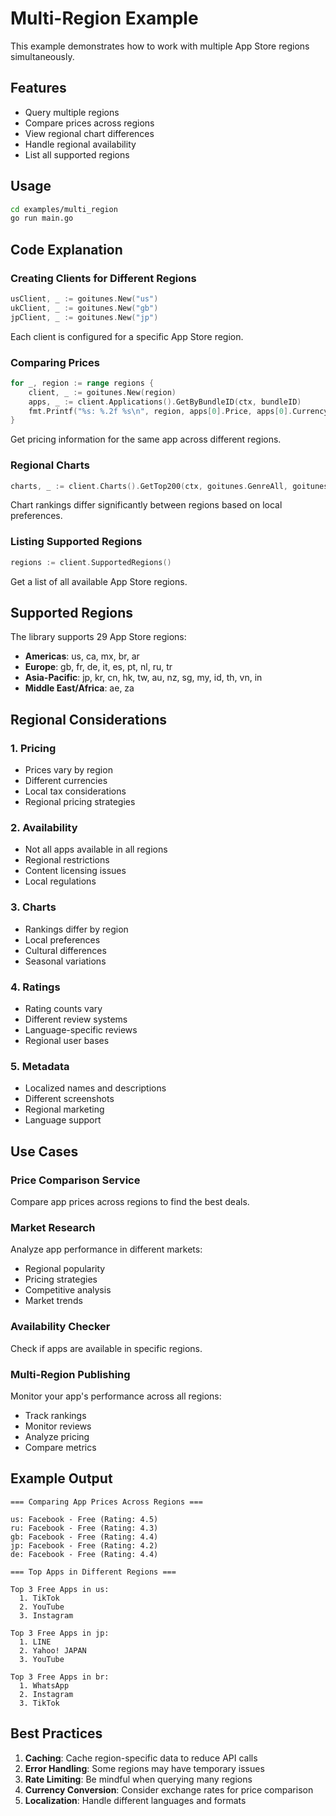 # Multi-Region Example

This example demonstrates how to work with multiple App Store regions simultaneously.

## Features

- Query multiple regions
- Compare prices across regions
- View regional chart differences
- Handle regional availability
- List all supported regions

## Usage

```bash
cd examples/multi_region
go run main.go
```

## Code Explanation

### Creating Clients for Different Regions

```go
usClient, _ := goitunes.New("us")
ukClient, _ := goitunes.New("gb")
jpClient, _ := goitunes.New("jp")
```

Each client is configured for a specific App Store region.

### Comparing Prices

```go
for _, region := range regions {
    client, _ := goitunes.New(region)
    apps, _ := client.Applications().GetByBundleID(ctx, bundleID)
    fmt.Printf("%s: %.2f %s\n", region, apps[0].Price, apps[0].Currency)
}
```

Get pricing information for the same app across different regions.

### Regional Charts

```go
charts, _ := client.Charts().GetTop200(ctx, goitunes.GenreAll, goitunes.ChartTypeTopFree)
```

Chart rankings differ significantly between regions based on local preferences.

### Listing Supported Regions

```go
regions := client.SupportedRegions()
```

Get a list of all available App Store regions.

## Supported Regions

The library supports 29 App Store regions:

- **Americas**: us, ca, mx, br, ar
- **Europe**: gb, fr, de, it, es, pt, nl, ru, tr
- **Asia-Pacific**: jp, kr, cn, hk, tw, au, nz, sg, my, id, th, vn, in
- **Middle East/Africa**: ae, za

## Regional Considerations

### 1. Pricing
- Prices vary by region
- Different currencies
- Local tax considerations
- Regional pricing strategies

### 2. Availability
- Not all apps available in all regions
- Regional restrictions
- Content licensing issues
- Local regulations

### 3. Charts
- Rankings differ by region
- Local preferences
- Cultural differences
- Seasonal variations

### 4. Ratings
- Rating counts vary
- Different review systems
- Language-specific reviews
- Regional user bases

### 5. Metadata
- Localized names and descriptions
- Different screenshots
- Regional marketing
- Language support

## Use Cases

### Price Comparison Service
Compare app prices across regions to find the best deals.

### Market Research
Analyze app performance in different markets:
- Regional popularity
- Pricing strategies
- Competitive analysis
- Market trends

### Availability Checker
Check if apps are available in specific regions.

### Multi-Region Publishing
Monitor your app's performance across all regions:
- Track rankings
- Monitor reviews
- Analyze pricing
- Compare metrics

## Example Output

```
=== Comparing App Prices Across Regions ===

us: Facebook - Free (Rating: 4.5)
ru: Facebook - Free (Rating: 4.3)
gb: Facebook - Free (Rating: 4.4)
jp: Facebook - Free (Rating: 4.2)
de: Facebook - Free (Rating: 4.4)

=== Top Apps in Different Regions ===

Top 3 Free Apps in us:
  1. TikTok
  2. YouTube
  3. Instagram

Top 3 Free Apps in jp:
  1. LINE
  2. Yahoo! JAPAN
  3. YouTube

Top 3 Free Apps in br:
  1. WhatsApp
  2. Instagram
  3. TikTok
```

## Best Practices

1. **Caching**: Cache region-specific data to reduce API calls
2. **Error Handling**: Some regions may have temporary issues
3. **Rate Limiting**: Be mindful when querying many regions
4. **Currency Conversion**: Consider exchange rates for price comparison
5. **Localization**: Handle different languages and formats

